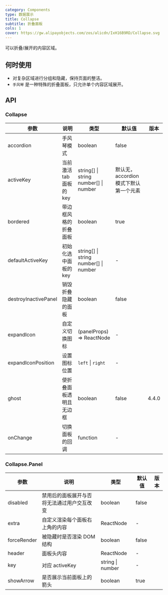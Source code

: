 ```yaml
---
category: Components
type: 数据展示
title: Collapse
subtitle: 折叠面板
cols: 1
cover: https://gw.alipayobjects.com/zos/alicdn/IxH16B9RD/Collapse.svg
---
```


可以折叠/展开的内容区域。

## 何时使用

- 对复杂区域进行分组和隐藏，保持页面的整洁。
- `手风琴` 是一种特殊的折叠面板，只允许单个内容区域展开。

## API

### Collapse

| 参数 | 说明 | 类型 | 默认值 | 版本 |
| --- | --- | --- | --- | --- |
| accordion | 手风琴模式 | boolean | false |  |
| activeKey | 当前激活 tab 面板的 key | string\[] \| string <br/> number\[] \| number | 默认无，accordion 模式下默认第一个元素 |  |
| bordered | 带边框风格的折叠面板 | boolean | true |  |
| defaultActiveKey | 初始化选中面板的 key | string\[] \| string<br/> number\[] \| number | - |  |
| destroyInactivePanel | 销毁折叠隐藏的面板 | boolean | false |  |
| expandIcon | 自定义切换图标 | (panelProps) => ReactNode | - |  |
| expandIconPosition | 设置图标位置 | `left` \| `right` | - |  |
| ghost | 使折叠面板透明且无边框 | boolean | false | 4.4.0 |
| onChange | 切换面板的回调 | function | - |  |

### Collapse.Panel

| 参数        | 说明                                       | 类型             | 默认值 | 版本 |
| ----------- | ------------------------------------------ | ---------------- | ------ | ---- |
| disabled    | 禁用后的面板展开与否将无法通过用户交互改变 | boolean          | false  |      |
| extra       | 自定义渲染每个面板右上角的内容             | ReactNode        | -      |      |
| forceRender | 被隐藏时是否渲染 DOM 结构                  | boolean          | false  |      |
| header      | 面板头内容                                 | ReactNode        | -      |      |
| key         | 对应 activeKey                             | string \| number | -      |      |
| showArrow   | 是否展示当前面板上的箭头                   | boolean          | true   |      |
